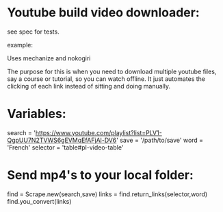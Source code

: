 Youtube build video downloader:
=======

see spec for tests.

example:

Uses mechanize and nokogiri

The purpose for this is when you need to download multiple youtube files, say a course or tutorial, so you can watch offline. It just automates the clicking of each link instead of sitting and doing manually. 

Variables:
==========
search = 'https://www.youtube.com/playlist?list=PLV1-QgpUU7N2TVWS6gEVMqEfAFjAl-DV6'
save = '/path/to/save'
word = 'French'
selector = 'table#pl-video-table'

Send mp4's to your local folder:
==========
find = Scrape.new(search,save)
links = find.return_links(selector,word)
find.you_convert(links) 



